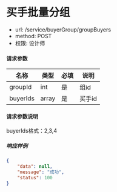 买手批量分组
=======

- url: /service/buyerGroup/groupBuyers
- method: POST
- 权限: 设计师

#### 请求参数

| 名称       	| 类型 	| 必填 	| 说明     	|
|------------	|------	|------	|----------	|
| groupId 	| int  	| 是   	| 组id 	|
| buyerIds 	| array  	| 是   	| 买手id 	|
#### 请求参数说明
buyerIds格式：2,3,4
##### 响应样例

```json
{
    "data": null,
    "message": "成功",
    "status": 100
}
```